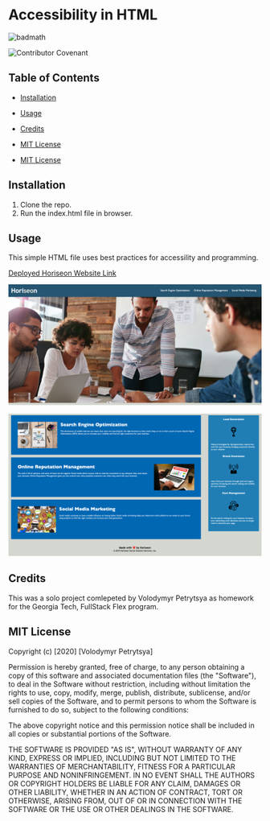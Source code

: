 # Accessibility in HTML

![badmath](https://img.shields.io/badge/accessibility-HTML-blue)

![Contributor Covenant](https://img.shields.io/badge/license-MIT-brightgreen)


## Table of Contents

* [Installation](#installation)
* [Usage](#usage)
* [Credits](#credits)
* [MIT License](#mitlicense)

* [MIT License](#mitlicense)

## Installation

1. Clone the repo.
2. Run the index.html file in browser.

## Usage

This simple HTML file uses best practices for accessility and programming.

[Deployed Horiseon Website Link ](https://volodya1989.github.io/gt-accessibility-html/)



![Horiseon Readmy part 1](./assets/images/HoriseonReadme_part1.png)


![Horiseon Readmy part 2](./assets/images/HoriseonReadme_part2.png)

## Credits

This was a solo project comlepeted by Volodymyr Petrytsya as homework for the Georgia Tech, FullStack Flex program.

## MIT License 

Copyright (c) [2020] [Volodymyr Petrytsya]

Permission is hereby granted, free of charge, to any person obtaining a copy
of this software and associated documentation files (the "Software"), to deal
in the Software without restriction, including without limitation the rights
to use, copy, modify, merge, publish, distribute, sublicense, and/or sell
copies of the Software, and to permit persons to whom the Software is
furnished to do so, subject to the following conditions:

The above copyright notice and this permission notice shall be included in all
copies or substantial portions of the Software.

THE SOFTWARE IS PROVIDED "AS IS", WITHOUT WARRANTY OF ANY KIND, EXPRESS OR
IMPLIED, INCLUDING BUT NOT LIMITED TO THE WARRANTIES OF MERCHANTABILITY,
FITNESS FOR A PARTICULAR PURPOSE AND NONINFRINGEMENT. IN NO EVENT SHALL THE
AUTHORS OR COPYRIGHT HOLDERS BE LIABLE FOR ANY CLAIM, DAMAGES OR OTHER
LIABILITY, WHETHER IN AN ACTION OF CONTRACT, TORT OR OTHERWISE, ARISING FROM,
OUT OF OR IN CONNECTION WITH THE SOFTWARE OR THE USE OR OTHER DEALINGS IN THE
SOFTWARE.

<!-- ## Contributing

If you would like to contribute to this project, please follow the [Contributor Covenant](https://www.contributor-covenant.org/) guidelines. -->


